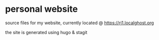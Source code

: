 # personal website

source files for my website, currently located @ https://rj1.localghost.org

the site is generated using hugo & stagit
